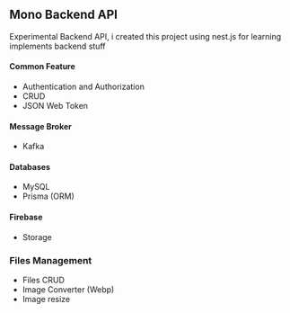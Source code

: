 ## Mono Backend API

Experimental Backend API, i created this project using nest.js for learning implements backend stuff

#### Common Feature 
- Authentication and Authorization
- CRUD 
- JSON Web Token

#### Message Broker 
- Kafka

#### Databases 
- MySQL
- Prisma (ORM)

#### Firebase
- Storage

### Files Management 
- Files CRUD 
- Image Converter (Webp)
- Image resize
